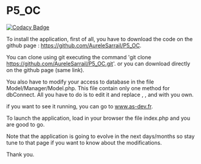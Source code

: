 # P5_OC

[![Codacy Badge](https://api.codacy.com/project/badge/Grade/b6d686bdd6904eaeb4d198c7a6609354)](https://app.codacy.com/app/AureleSarrail/P5_OC?utm_source=github.com&utm_medium=referral&utm_content=AureleSarrail/P5_OC&utm_campaign=Badge_Grade_Dashboard)

To install the application, first of all, you have to download the code on the github page :
https://github.com/AureleSarrail/P5_OC.

You can clone using git executing the command 'git clone https://github.com/AureleSarrail/P5_OC.git'.
or you can download directly on the github page (same link).

You also have to modify your access to database in the file Model/Manager/Model.php.
This file contain only one method for dbConnect.
All you have to do is to edit it and replace <host>, <dbname>, <user> and <password> with you own.
  
if you want to see it running, you can go to www.as-dev.fr.
  
To launch the application, load in your browser the file index.php and you are good to go.

Note that the application is going to evolve in the next days/months so stay tune to that page if you want to know about the modifications.

Thank you.
